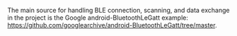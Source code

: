 The main source for handling BLE connection, scanning, and data exchange in the project is the
Google android-BluetoothLeGatt example: https://github.com/googlearchive/android-BluetoothLeGatt/tree/master.

